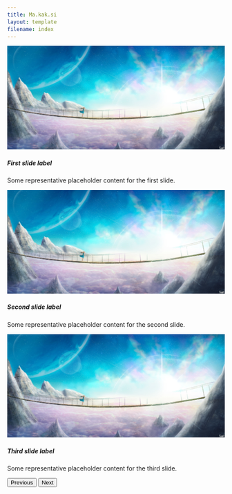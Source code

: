 ```yaml
---
title: Ma.kak.si
layout: template
filename: index
--- 
```

<title>Ma.kak.si</title>
<div class="carousel slide" data-bs-ride="carousel">
  <div class="carousel-inner">
    <div class="carousel-item active" data-bs-interval="6000">
      <img src="static/img/1.jpg" class="d-block w-100" alt="">
      <div class="carousel-caption d-none d-md-block">
        <h5>First slide label</h5>
        <p>Some representative placeholder content for the first slide.</p>
      </div>
    </div>
    <div class="carousel-item" data-bs-interval="3000">
      <img src="static/img/1.jpg" class="d-block w-100" alt="">
      <div class="carousel-caption d-none d-md-block">
        <h5>Second slide label</h5>
        <p>Some representative placeholder content for the second slide.</p>
      </div>
    </div>
    <div class="carousel-item" data-bs-interval="3000">
      <img src="static/img/1.jpg" class="d-block w-100" alt="">
      <div class="carousel-caption d-none d-md-block">
        <h5>Third slide label</h5>
        <p>Some representative placeholder content for the third slide.</p>
      </div>
    </div>
  </div>
  <button class="carousel-control-prev" type="button" data-bs-target="#carouselExampleCaptions" data-bs-slide="prev">
    <span class="carousel-control-prev-icon" aria-hidden="true"></span>
    <span class="visually-hidden">Previous</span>
  </button>
  <button class="carousel-control-next" type="button" data-bs-target="#carouselExampleCaptions" data-bs-slide="next">
    <span class="carousel-control-next-icon" aria-hidden="true"></span>
    <span class="visually-hidden">Next</span>
  </button>
</div>